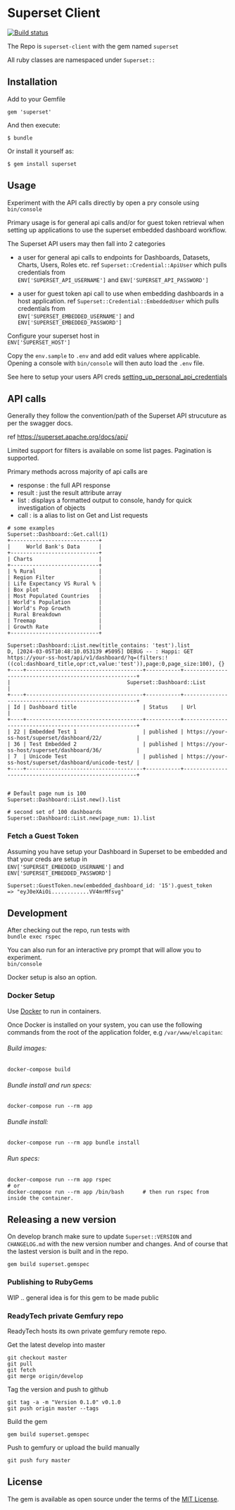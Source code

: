 # Superset Client

[![Build status](https://badge.buildkite.com/fc7ee4a03e119a5d859472865fc0bdc9a6e46d51b7f5b8cd62.svg)](https://buildkite.com/jobready/superset-client)

The Repo is `superset-client` with the gem named `superset`

All ruby classes are namespaced under `Superset::`

## Installation

Add to your Gemfile
```
gem 'superset'
```

And then execute:

    $ bundle

Or install it yourself as:

    $ gem install superset


## Usage

Experiment with the API calls directly by open a pry console using  
`bin/console`

Primary usage is for general api calls and/or for guest token retrieval when setting up applications to use the superset embedded dashboard workflow.

The Superset API users may then fall into 2 categories
- a user for general api calls to endpoints for Dashboards, Datasets, Charts, Users, Roles etc.  ref `Superset::Credential::ApiUser`
which pulls credentials from  
`ENV['SUPERSET_API_USERNAME']` and `ENV['SUPERSET_API_PASSWORD']`

- a user for guest token api call to use when embedding dashboards in a host application. ref `Superset::Credential::EmbeddedUser`
which pulls credentials from  
`ENV['SUPERSET_EMBEDDED_USERNAME']` and `ENV['SUPERSET_EMBEDDED_PASSWORD']`

Configure your superset host in  
  `ENV['SUPERSET_HOST']`

Copy the `env.sample` to `.env` and add edit values where applicable.  
Opening a console with `bin/console` will then auto load the `.env` file.

See here to setup your users API creds [setting_up_personal_api_credentials](https://github.com/rdytech/superset-client/tree/develop/doc/setting_up_personal_api_credentials.md)


## API calls

Generally they follow the convention/path of the Superset API strucuture as per the swagger docs.

ref https://superset.apache.org/docs/api/

Limited support for filters is available on some list pages.  Pagination is supported.

Primary methods across majority of api calls are
- response : the full API response
- result : just the result attribute array
- list : displays a formatted output to console, handy for quick investigation of objects
- call : is a alias to list on Get and List requests

```
# some examples
Superset::Dashboard::Get.call(1)
+----------------------------+
|     World Bank's Data      |
+----------------------------+
| Charts                     |
+----------------------------+
| % Rural                    |
| Region Filter              |
| Life Expectancy VS Rural % |
| Box plot                   |
| Most Populated Countries   |
| World's Population         |
| World's Pop Growth         |
| Rural Breakdown            |
| Treemap                    |
| Growth Rate                |
+----------------------------+

Superset::Dashboard::List.new(title_contains: 'test').list
D, [2024-03-05T10:48:10.053139 #5095] DEBUG -- : Happi: GET https://your-ss-host/api/v1/dashboard/?q=(filters:!((col:dashboard_title,opr:ct,value:'test')),page:0,page_size:100), {}
+----+-------------------------------------+-----------+-------------------------------------------------------+
|                                     Superset::Dashboard::List                                                |
+----+-------------------------------------+-----------+-------------------------------------------------------+
| Id | Dashboard title                     | Status    | Url                                                   |
+----+-------------------------------------+-----------+-------------------------------------------------------+
| 22 | Embedded Test 1                     | published | https://your-ss-host/superset/dashboard/22/           |
| 36 | Test Embedded 2                     | published | https://your-ss-host/superset/dashboard/36/           |
| 7  | Unicode Test                        | published | https://your-ss-host/superset/dashboard/unicode-test/ |
+----+-------------------------------------+-----------+-------------------------------------------------------+


# Default page num is 100
Superset::Dashboard::List.new().list

# second set of 100 dashboards
Superset::Dashboard::List.new(page_num: 1).list

```


### Fetch a Guest Token

Assuming you have setup your Dashboard in Superset to be embedded and that your creds are setup in  
`ENV['SUPERSET_EMBEDDED_USERNAME']` and `ENV['SUPERSET_EMBEDDED_PASSWORD']`

```
Superset::GuestToken.new(embedded_dashboard_id: '15').guest_token
=> "eyJ0eXAiOi............VV4mrMfsvg"
```

## Development

After checking out the repo, run tests with  
`bundle exec rspec`

You can also run for an interactive pry prompt that will allow you to experiment.  
`bin/console`

Docker setup is also an option.

### Docker Setup

Use [Docker](https://docs.docker.com/docker-for-mac/install/) to run in containers.

Once Docker is installed on your system, you can use the following commands from the root of the application folder, e.g `/var/www/elcapitan`:

###### Build images:

`docker-compose build`

###### Bundle install and run specs:

`docker-compose run --rm app`

###### Bundle install:

`docker-compose run --rm app bundle install`

###### Run specs:

```
docker-compose run --rm app rspec
# or
docker-compose run --rm app /bin/bash      # then run rspec from inside the container.
```

## Releasing a new version

On develop branch make sure to update `Superset::VERSION` and `CHANGELOG.md` with the new version number and changes.
And of course that the lastest version is built and in the repo.

`gem build superset.gemspec`

### Publishing to RubyGems

WIP .. general idea is for this gem to be made public

### ReadyTech private Gemfury repo

ReadyTech hosts its own private gemfury remote repo.

Get the latest develop into master

    git checkout master
    git pull
    git fetch
    git merge origin/develop

Tag the version and push to github

    git tag -a -m "Version 0.1.0" v0.1.0
    git push origin master --tags

Build the gem

    gem build superset.gemspec

Push to gemfury or upload the build manually

    git push fury master

## License

The gem is available as open source under the terms of the [MIT License](https://opensource.org/licenses/MIT).
